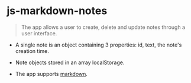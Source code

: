 # js-markdown-notes

> The app allows a user to create, delete and update notes through a user interface.

- A single note is an object containing 3 properties: id, text, the note's creation time.

- Note objects stored in an array localStorage.

- The app supports [markdown](https://markdown-it.github.io/).
